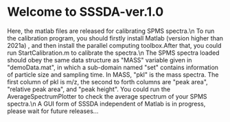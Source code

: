 # Welcome to SSSDA-ver.1.0
 Here, the matlab files are released for calibrating SPMS spectra.\n
 To run the calibration program, you should firstly install Matlab (version higher than 2021a) , and then install the parallel computing toolbox.After that, you could run StartCalibration.m to calibrate the spectra.\n
 The SPMS spectra loaded should obey the same data structure as "MASS" variable given in "demoData.mat", in which a sub-domain named "set" contains information of particle size and sampling time. In MASS, "pkl" is the mass spectra. The first column of pkl is m/z, the second to forth columns are "peak area", "relative peak area", and "peak height". You could run the AverageSpectrumPlotter to check the average spectrum of your SPMS spectra.\n
 A GUI form of SSSDA independent of Matlab is in progress, please wait for future releases...
